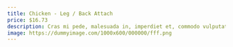 ```yaml
---
title: Chicken - Leg / Back Attach
price: $16.73
description: Cras mi pede, malesuada in, imperdiet et, commodo vulputate, justo. In blandit ultrices enim. Lorem ipsum dolor sit amet, consectetuer adipiscing elit.
image: https://dummyimage.com/1000x600/000000/fff.png
---
```

